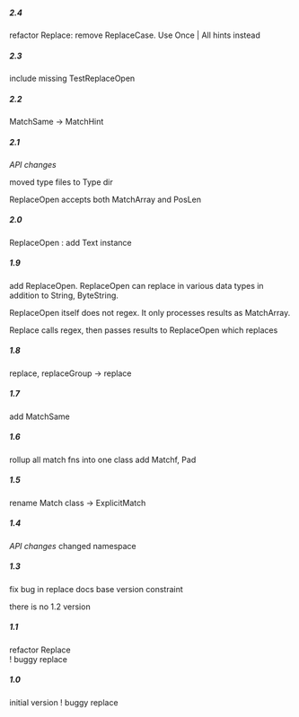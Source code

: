 #####   2.4
  refactor Replace: remove ReplaceCase. Use Once | All hints instead  
 
#####   2.3 
  include missing TestReplaceOpen 
    
#####   2.2 
  MatchSame -> MatchHint    

#####   2.1 
  *API changes*

  moved type files to Type dir   

  ReplaceOpen accepts both MatchArray and PosLen
    
#####   2.0 
  ReplaceOpen : add Text instance
    
#####   1.9 
  add ReplaceOpen. ReplaceOpen can replace in various data types in addition to String, ByteString. 

  ReplaceOpen itself does not regex. It only processes results as MatchArray. 

  Replace calls regex, then passes results to ReplaceOpen which replaces
    
#####   1.8 
  replace, replaceGroup -> replace

#####   1.7 
  add MatchSame

#####   1.6
  rollup all match fns into one class
  add Matchf, Pad

#####   1.5
  rename Match class -> ExplicitMatch

#####   1.4
  *API changes*
  changed namespace                                         

#####   1.3
  fix bug in replace
  docs
  base version constraint
  
    
there is no 1.2 version
  
#####   1.1
  refactor Replace  
  ! buggy replace

#####   1.0
  initial version 
  ! buggy replace         
